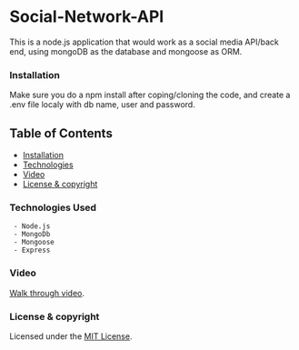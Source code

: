 # Social-Network-API
This is a node.js application that would work as a social media API/back end, using mongoDB as the database and mongoose as ORM.

### Installation

Make sure you do a npm install after coping/cloning the code, and create a .env file localy with db name, user and password.

## Table of Contents
 * [Installation](#installation)
 * [Technologies](#technologies-used)
 * [Video](#Video)
 * [License & copyright](#License-&-copyright)


### Technologies Used
     - Node.js
     - MongoDb
     - Mongoose
     - Express

### Video

[Walk through video](https://drive.google.com/file/d/1Qxb12_TsqQ2nJFGtbPuY7CBJFeEbI9Im/view?usp=sharing).

### License & copyright
Licensed under the [MIT License](LICENSE).
